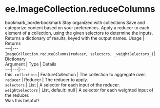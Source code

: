  
#  ee.ImageCollection.reduceColumns
bookmark_borderbookmark Stay organized with collections  Save and categorize content based on your preferences.
Apply a reducer to each element of a collection, using the given selectors to determine the inputs.
Returns a dictionary of results, keyed with the output names.
Usage | Returns  
---|---  
`ImageCollection.reduceColumns(reducer, selectors, _weightSelectors_)`|  Dictionary  
Argument | Type | Details  
---|---|---  
this: `collection` | FeatureCollection | The collection to aggregate over.  
`reducer` | Reducer | The reducer to apply.  
`selectors` | List | A selector for each input of the reducer.  
`weightSelectors` | List, default: null | A selector for each weighted input of the reducer.  
Was this helpful?
